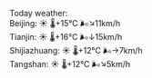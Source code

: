 Today weather:  
Beijing: ☀️ 🌡️+15°C 🌬️↘11km/h  
Tianjin: ☀️ 🌡️+16°C 🌬️↓15km/h  
Shijiazhuang: ☀️ 🌡️+12°C 🌬️→7km/h  
Tangshan: ☀️ 🌡️+12°C 🌬️↘5km/h  
